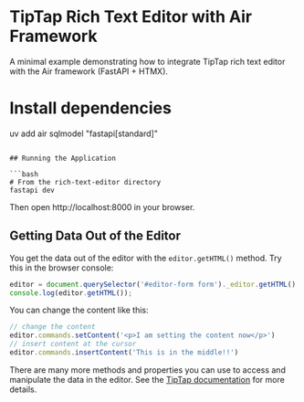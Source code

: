 # TipTap Rich Text Editor with Air Framework

A minimal example demonstrating how to integrate TipTap rich text editor with the Air framework (FastAPI + HTMX).


# Install dependencies
uv add air sqlmodel "fastapi[standard]"
```

## Running the Application

```bash
# From the rich-text-editor directory
fastapi dev
```

Then open http://localhost:8000 in your browser.


## Getting Data Out of the Editor

You get the data out of the editor with the `editor.getHTML()` method.  Try this in the browser console:

```javascript
editor = document.querySelector('#editor-form form')._editor.getHTML()
console.log(editor.getHTML());
```

You can change the content like this:

```javascript
// change the content
editor.commands.setContent('<p>I am setting the content now</p>')
// insert content at the cursor
editor.commands.insertContent('This is in the middle!!')
```

There are many more methods and properties you can use to access and manipulate the data in the editor.  See the [TipTap documentation](https://tiptap.dev/docs) for more details.
